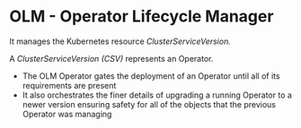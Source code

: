 # OLM - Operator Lifecycle Manager

It manages the Kubernetes resource  _ClusterServiceVersion._

A  _ClusterServiceVersion \(CSV\)_ represents an Operator. 

* The OLM Operator gates the deployment of an Operator until all of its requirements are present
* It also orchestrates the finer details of upgrading a running Operator to a newer version ensuring safety for all of the objects that the previous Operator was managing



